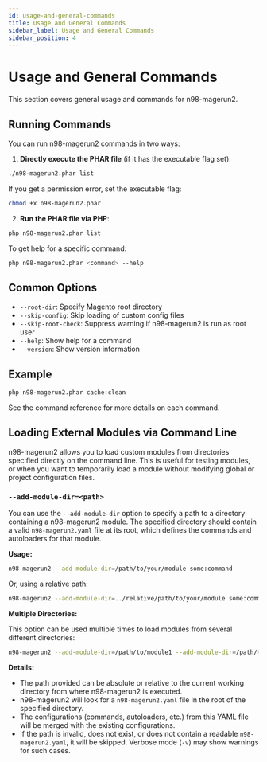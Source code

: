 ```yaml
---
id: usage-and-general-commands
title: Usage and General Commands
sidebar_label: Usage and General Commands
sidebar_position: 4
---
```


# Usage and General Commands

This section covers general usage and commands for n98-magerun2.

## Running Commands

You can run n98-magerun2 commands in two ways:

1. **Directly execute the PHAR file** (if it has the executable flag set):

```sh
./n98-magerun2.phar list
```

   If you get a permission error, set the executable flag:

```sh
chmod +x n98-magerun2.phar
```

2. **Run the PHAR file via PHP**:

```sh
php n98-magerun2.phar list
```

To get help for a specific command:

```sh
php n98-magerun2.phar <command> --help
```

## Common Options

- `--root-dir`: Specify Magento root directory
- `--skip-config`: Skip loading of custom config files
- `--skip-root-check`: Suppress warning if n98-magerun2 is run as root user
- `--help`: Show help for a command
- `--version`: Show version information

## Example

```sh
php n98-magerun2.phar cache:clean
```

See the command reference for more details on each command.

## Loading External Modules via Command Line

n98-magerun2 allows you to load custom modules from directories specified directly on the command line. This is useful for testing modules, or when you want to temporarily load a module without modifying global or project configuration files.

### `--add-module-dir=<path>`

You can use the `--add-module-dir` option to specify a path to a directory containing a n98-magerun2 module. The specified directory should contain a valid `n98-magerun2.yaml` file at its root, which defines the commands and autoloaders for that module.

**Usage:**

```bash
n98-magerun2 --add-module-dir=/path/to/your/module some:command
```

Or, using a relative path:

```bash
n98-magerun2 --add-module-dir=../relative/path/to/your/module some:command
```

**Multiple Directories:**

This option can be used multiple times to load modules from several different directories:

```bash
n98-magerun2 --add-module-dir=/path/to/module1 --add-module-dir=/path/to/module2 admin:user:list
```

**Details:**

- The path provided can be absolute or relative to the current working directory from where n98-magerun2 is executed.
- n98-magerun2 will look for a `n98-magerun2.yaml` file in the root of the specified directory.
- The configurations (commands, autoloaders, etc.) from this YAML file will be merged with the existing configurations.
- If the path is invalid, does not exist, or does not contain a readable `n98-magerun2.yaml`, it will be skipped. Verbose mode (`-v`) may show warnings for such cases.
